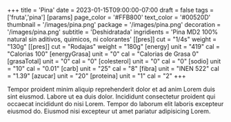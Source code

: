 +++
title = 'Pina'
date = 2023-01-15T09:00:00-07:00
draft = false
tags = ['fruta','pina']
[params]
page_color = '#FFB800'
text_color = '#00520D'
thumbnail = '/images/pina.png'
package = '/images/pina.png'
decoration = '/images/pina.png'
subtitle = 'Deshidratada'
ingridients = 'Pina MD2 100% natural sin aditivos, quimicos, ni colorantes'
[[pres]]
cut = "1/4s"
weight = "130g"
[[pres]]
cut = "Rodajas"
weight = "180g"
[energy]
unit = "419"
cal = "Calorias 100"
[energyGrasa]
unit = "0"
cal = "Calorias de Grasa 0"
[grasaTotal]
unit = "0"
cal = "0"
[colesterol]
unit = "0"
cal = "0"
[sodio]
unit = "10"
cal = "0.01"
[carb]
unit = "25"
cal = "8"
[fibra]
unit = "INEN 522"
cal = "1.39"
[azucar]
unit = "20"
[proteina]
unit = "1"
cal = "2"
+++

Tempor proident minim aliquip reprehenderit dolor et ad anim Lorem duis sint eiusmod. Labore ut ea duis dolor. Incididunt consectetur proident qui occaecat incididunt do nisi Lorem. Tempor do laborum elit laboris excepteur eiusmod do. Eiusmod nisi excepteur ut amet pariatur adipisicing Lorem.
